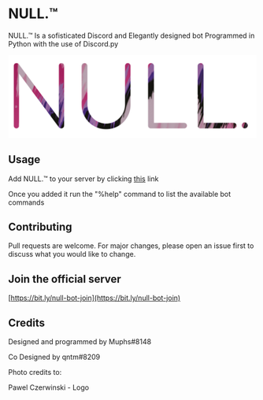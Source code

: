 # NULL.™ 

NULL.™ Is a sofisticated Discord and Elegantly designed bot Programmed in Python with the use of Discord.py

<p align="center">
  <img src="NULL banner_rounded.png" width="1024" title="NULL.™ Banner">
</p>

## Usage

Add NULL.™ to your server by clicking [this](https://bit.ly/null-bot-add) link

Once you added it run the "%help" command to list the available bot commands

## Contributing
Pull requests are welcome. For major changes, please open an issue first to discuss what you would like to change.

## Join the official server
[https://bit.ly/null-bot-join](https://bit.ly/null-bot-join)

## Credits
Designed and programmed by Muphs#8148

Co Designed by qntm#8209


Photo credits to:

Pawel Czerwinski - Logo
